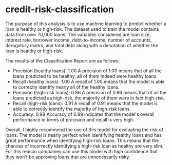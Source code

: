 # credit-risk-classification

The purpose of this analysis is to use machine learning to predict whether a loan is healthy or high-risk. The dataset used to train the model contains data from over 70,000 loans. The variables considered are loan size, interest rate, borrower income, debt-to-income, number of accounts, derogatory marks, and total debt along with a denotation of whether the loan is healthy or high-risk.


The results of the Classification Report are as follows:

- Precision (healthy loans): 1.00
	A precision of 1.00 means that of all the loans predicted to be healthy, all of them indeed were healthy loans.
- Recall (healthy loans): 1.00
	A recall of 1.00 means that the model is able to correctly identify nearly all of the healthy loans.
- Precision (high-risk loans): 0.86
	A precision of 0.86 means that of all the loans predicted as high-risk, the majority of them were in fact high-risk.
- Recall (high-risk loans): 0.91
	A recall of 0.91 means that the model is able to correctly identify the majority of high-risk loans.
- Accuracy: 0.99
	Accuracy of 0.99 indicates that the model's overall performance in terms of precision and recall is very high.
	

Overall, I highly recommend the use of this model for evaluating the risk of loans. The model is nearly perfect when identifying healthy loans and has great performance when identifying high-risk loans. This means that the chances of incorrectly identifying a high-risk loan as healthy are very slim. For this reason companies can use this model with high confidence that they won't be approving loans that are unnecessarily risky.